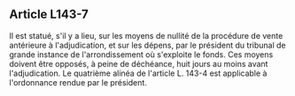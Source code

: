 Article L143-7
----
Il est statué, s'il y a lieu, sur les moyens de nullité de la procédure de vente
antérieure à l'adjudication, et sur les dépens, par le président du tribunal de
grande instance de l'arrondissement où s'exploite le fonds. Ces moyens doivent
être opposés, à peine de déchéance, huit jours au moins avant l'adjudication. Le
quatrième alinéa de l'article L. 143-4 est applicable à l'ordonnance rendue par
le président.
